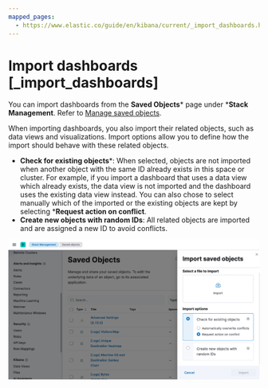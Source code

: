 ```yaml
---
mapped_pages:
  - https://www.elastic.co/guide/en/kibana/current/_import_dashboards.html
---
```


# Import dashboards [_import_dashboards]

You can import dashboards from the **Saved Objects*** page under ***Stack Management**. Refer to [Manage saved objects](../find-and-organize/saved-objects.md).

When importing dashboards, you also import their related objects, such as data views and visualizations. Import options allow you to define how the import should behave with these related objects.

* **Check for existing objects***: When selected, objects are not imported when another object with the same ID already exists in this space or cluster. For example, if you import a dashboard that uses a data view which already exists, the data view is not imported and the dashboard uses the existing data view instead. You can also chose to select manually which of the imported or the existing objects are kept by selecting ***Request action on conflict**.
* **Create new objects with random IDs**: All related objects are imported and are assigned a new ID to avoid conflicts.

![Import panel](../../images/kibana-dashboard-import-saved-object.png "")
